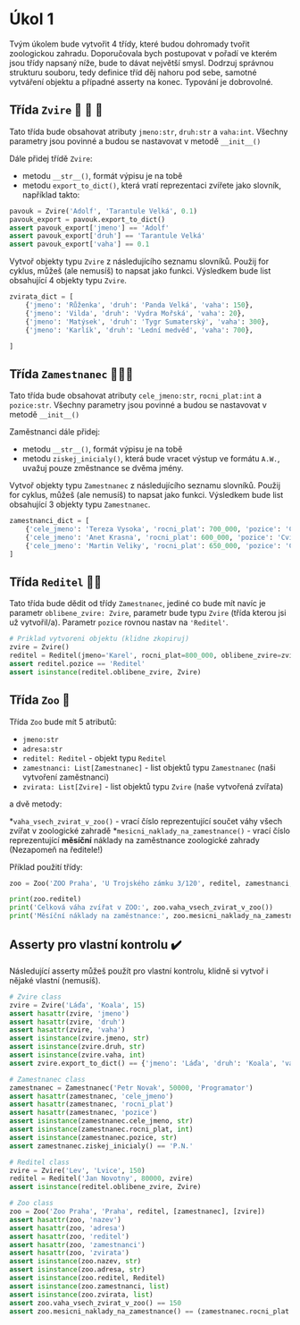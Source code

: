 # Úkol 1

Tvým úkolem bude vytvořit 4 třídy, které budou dohromady tvořit zoologickou zahradu. Doporučovala bych postupovat v pořadí ve kterém jsou třídy napsaný níže, bude to dávat největší smysl. Dodrzuj správnou strukturu souboru, tedy definice tříd děj nahoru pod sebe, samotné vytváření objektu a případné asserty na konec. Typování je dobrovolné.

## Třída `Zvire` 🦁 🐼 🐍

Tato třída bude obsahovat atributy `jmeno:str`, `druh:str` a `vaha:int`. Všechny parametry jsou povinné a budou se nastavovat v metodě `__init__()`

Dále přidej třídě `Zvire`:

* metodu `__str__()`, formát výpisu je na tobě
* metodu `export_to_dict()`, která vratí reprezentaci zvířete jako slovník, například takto:

```py
pavouk = Zvire('Adolf', 'Tarantule Velká', 0.1)
pavouk_export = pavouk.export_to_dict()
assert pavouk_export['jmeno'] == 'Adolf'
assert pavouk_export['druh'] == 'Tarantule Velká'
assert pavouk_export['vaha'] == 0.1
```

Vytvoř objekty typu `Zvire` z následujícího seznamu slovníků. Použij for cyklus, můžeš (ale nemusíš) to napsat jako funkci. Výsledkem bude list obsahující 4 objekty typu `Zvire`.

```py
zvirata_dict = [
    {'jmeno': 'Růženka', 'druh': 'Panda Velká', 'vaha': 150},
    {'jmeno': 'Vilda', 'druh': 'Vydra Mořská', 'vaha': 20},
    {'jmeno': 'Matýsek', 'druh': 'Tygr Sumaterský', 'vaha': 300},
    {'jmeno': 'Karlík', 'druh': 'Lední medvěd', 'vaha': 700},

]
```

## Třída `Zamestnanec` 🧑‍🤝‍🧑

Tato třída bude obsahovat atributy `cele_jmeno:str`, `rocni_plat:int` a `pozice:str`. Všechny parametry jsou povinné a budou se nastavovat v metodě `__init__()`

Zaměstnanci dále přidej:

* metodu `__str__()`, formát výpisu je na tobě
* metodu `ziskej_inicialy()`, která bude vracet výstup ve formátu `A.W.`, uvažuj pouze změstnance se dvěma jmény.

Vytvoř objekty typu `Zamestnanec` z následujícího seznamu slovníků. Použij for cyklus, můžeš (ale nemusíš) to napsat jako funkci. Výsledkem bude list obsahující 3 objekty typu `Zamestnanec`.

```py
zamestnanci_dict = [
    {'cele_jmeno': 'Tereza Vysoka', 'rocni_plat': 700_000, 'pozice': 'Cvičitelka tygrů'},
    {'cele_jmeno': 'Anet Krasna', 'rocni_plat': 600_000, 'pozice': 'Cvičitelka vyder'},
    {'cele_jmeno': 'Martin Veliky', 'rocni_plat': 650_000, 'pozice': 'Cvičitel ledních medvědů'},
]
```

## Třída `Reditel` 🧑‍💼

Tato třída bude dědit od třídy `Zamestnanec`, jediné co bude mít navíc je parametr `oblibene_zvire: Zvire`, parametr bude typu `Zvire` (třída kterou jsi už vytvořil/a). Parametr `pozice` rovnou nastav na `'Reditel'`.

```py
# Priklad vytvoreni objektu (klidne zkopiruj)
zvire = Zvire()
reditel = Reditel(jmeno='Karel', rocni_plat=800_000, oblibene_zvire=zvire)
assert reditel.pozice == 'Reditel'
assert isinstance(reditel.oblibene_zvire, Zvire)
```

## Třída `Zoo` 🏡

Třída `Zoo` bude mít 5 atributů:

* `jmeno:str`
* `adresa:str`
* `reditel: Reditel` - objekt typu `Reditel`
* `zamestnanci: List[Zamestnanec]` - list objektů typu `Zamestnanec` (naši vytvoření zaměstnanci)
* `zvirata: List[Zvire]` - list objektů typu `Zvire` (naše vytvořená zvířata)

a dvě metody:

*`vaha_vsech_zvirat_v_zoo()` - vrací číslo reprezentující součet váhy všech zvířat v zoologické zahradě
*`mesicni_naklady_na_zamestnance()` - vrací číslo reprezentující **měsíční** náklady na zaměstnance zoologické zahrady (Nezapomeň na ředitele!)

Příklad použití třídy:

```py
zoo = Zoo('ZOO Praha', 'U Trojského zámku 3/120', reditel, zamestnanci, zvirata)

print(zoo.reditel)
print('Celková váha zvířat v ZOO:', zoo.vaha_vsech_zvirat_v_zoo())
print('Měsíční náklady na zaměstnance:', zoo.mesicni_naklady_na_zamestnance())
```

## Asserty pro vlastní kontrolu ✔️

Následující asserty můžeš použít pro vlastní kontrolu, klidně si vytvoř i nějaké vlastní (nemusíš).

```py
# Zvire class
zvire = Zvire('Láďa', 'Koala', 15)
assert hasattr(zvire, 'jmeno')
assert hasattr(zvire, 'druh')
assert hasattr(zvire, 'vaha')
assert isinstance(zvire.jmeno, str)
assert isinstance(zvire.druh, str)
assert isinstance(zvire.vaha, int)
assert zvire.export_to_dict() == {'jmeno': 'Láďa', 'druh': 'Koala', 'vaha': 15}

# Zamestnanec class
zamestnanec = Zamestnanec('Petr Novak', 50000, 'Programator')
assert hasattr(zamestnanec, 'cele_jmeno')
assert hasattr(zamestnanec, 'rocni_plat')
assert hasattr(zamestnanec, 'pozice')
assert isinstance(zamestnanec.cele_jmeno, str)
assert isinstance(zamestnanec.rocni_plat, int)
assert isinstance(zamestnanec.pozice, str)
assert zamestnanec.ziskej_inicialy() == 'P.N.'

# Reditel class
zvire = Zvire('Lev', 'Lvice', 150)
reditel = Reditel('Jan Novotny', 80000, zvire)
assert isinstance(reditel.oblibene_zvire, Zvire)

# Zoo class
zoo = Zoo('Zoo Praha', 'Praha', reditel, [zamestnanec], [zvire])
assert hasattr(zoo, 'nazev')
assert hasattr(zoo, 'adresa')
assert hasattr(zoo, 'reditel')
assert hasattr(zoo, 'zamestnanci')
assert hasattr(zoo, 'zvirata')
assert isinstance(zoo.nazev, str)
assert isinstance(zoo.adresa, str)
assert isinstance(zoo.reditel, Reditel)
assert isinstance(zoo.zamestnanci, list)
assert isinstance(zoo.zvirata, list)
assert zoo.vaha_vsech_zvirat_v_zoo() == 150
assert zoo.mesicni_naklady_na_zamestnance() == (zamestnanec.rocni_plat + reditel.rocni_plat) / 12
```
